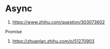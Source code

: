 # Async

1. https://www.zhihu.com/question/303073602

Promise

1. https://zhuanlan.zhihu.com/p/51270903
